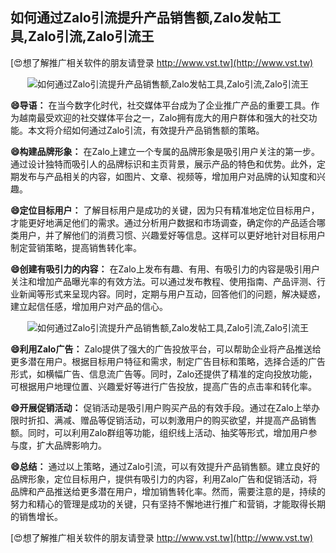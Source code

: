 ## **如何通过Zalo引流提升产品销售额,Zalo发帖工具,Zalo引流,Zalo引流王**

[😍想了解推广相关软件的朋友请登录 http://www.vst.tw](http://www.vst.tw)

 <center><img src="https://vst.tw/MP4/tuiguang/png/2.png" alt="如何通过Zalo引流提升产品销售额,Zalo发帖工具,Zalo引流,Zalo引流王"></center>

**😄导语：**
在当今数字化时代，社交媒体平台成为了企业推广产品的重要工具。作为越南最受欢迎的社交媒体平台之一，Zalo拥有庞大的用户群体和强大的社交功能。本文将介绍如何通过Zalo引流，有效提升产品销售额的策略。

**😄构建品牌形象：**
在Zalo上建立一个专属的品牌形象是吸引用户关注的第一步。通过设计独特而吸引人的品牌标识和主页背景，展示产品的特色和优势。此外，定期发布与产品相关的内容，如图片、文章、视频等，增加用户对品牌的认知度和兴趣。

**😄定位目标用户：**
了解目标用户是成功的关键，因为只有精准地定位目标用户，才能更好地满足他们的需求。通过分析用户数据和市场调查，确定你的产品适合哪类用户，并了解他们的消费习惯、兴趣爱好等信息。这样可以更好地针对目标用户制定营销策略，提高销售转化率。

**😄创建有吸引力的内容：**
在Zalo上发布有趣、有用、有吸引力的内容是吸引用户关注和增加产品曝光率的有效方法。可以通过发布教程、使用指南、产品评测、行业新闻等形式来呈现内容。同时，定期与用户互动，回答他们的问题，解决疑惑，建立起信任感，增加用户对产品的信心。

 <center><img src="https://vst.tw/MP4/tuiguang/png/2.png" alt="如何通过Zalo引流提升产品销售额,Zalo发帖工具,Zalo引流,Zalo引流王"></center>

**😄利用Zalo广告：**
Zalo提供了强大的广告投放平台，可以帮助企业将产品推送给更多潜在用户。根据目标用户特征和需求，制定广告目标和策略，选择合适的广告形式，如横幅广告、信息流广告等。同时，Zalo还提供了精准的定向投放功能，可根据用户地理位置、兴趣爱好等进行广告投放，提高广告的点击率和转化率。

**😄开展促销活动：**
促销活动是吸引用户购买产品的有效手段。通过在Zalo上举办限时折扣、满减、赠品等促销活动，可以刺激用户的购买欲望，并提高产品销售额。同时，可以利用Zalo群组等功能，组织线上活动、抽奖等形式，增加用户参与度，扩大品牌影响力。

**😄总结：**
通过以上策略，通过Zalo引流，可以有效提升产品销售额。建立良好的品牌形象，定位目标用户，提供有吸引力的内容，利用Zalo广告和促销活动，将品牌和产品推送给更多潜在用户，增加销售转化率。然而，需要注意的是，持续的努力和精心的管理是成功的关键，只有坚持不懈地进行推广和营销，才能取得长期的销售增长。

[😍想了解推广相关软件的朋友请登录 http://www.vst.tw](http://www.vst.tw)




